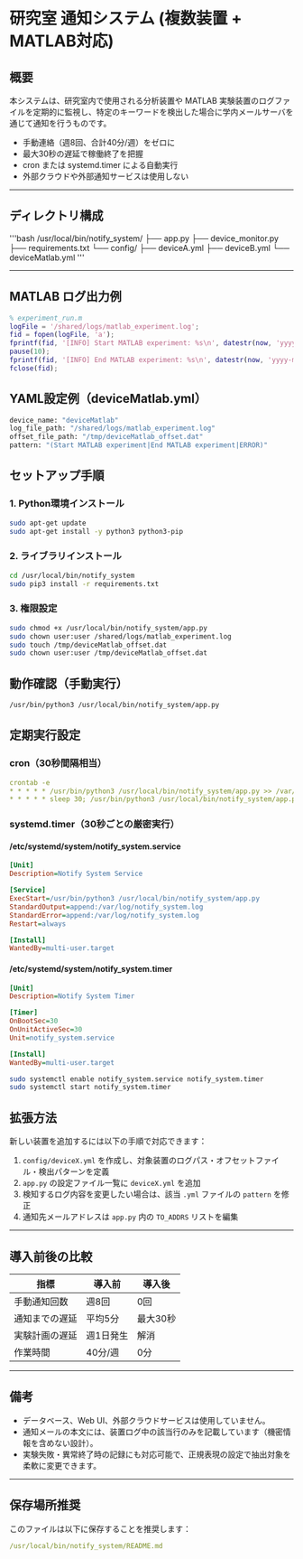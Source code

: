 # 研究室 通知システム (複数装置 + MATLAB対応)

## 概要

本システムは、研究室内で使用される分析装置や MATLAB 実験装置のログファイルを定期的に監視し、特定のキーワードを検出した場合に学内メールサーバを通じて通知を行うものです。

- 手動連絡（週8回、合計40分/週）をゼロに
- 最大30秒の遅延で稼働終了を把握
- cron または systemd.timer による自動実行
- 外部クラウドや外部通知サービスは使用しない

---

## ディレクトリ構成

'''bash
/usr/local/bin/notify_system/ 
├── app.py 
├── device_monitor.py 
├── requirements.txt 
└── config/
    ├── deviceA.yml
    ├── deviceB.yml
    └── deviceMatlab.yml
'''


---

## MATLAB ログ出力例

```matlab
% experiment_run.m
logFile = '/shared/logs/matlab_experiment.log';
fid = fopen(logFile, 'a');
fprintf(fid, '[INFO] Start MATLAB experiment: %s\n', datestr(now, 'yyyy-mm-dd HH:MM:SS'));
pause(10);
fprintf(fid, '[INFO] End MATLAB experiment: %s\n', datestr(now, 'yyyy-mm-dd HH:MM:SS'));
fclose(fid);
```

## YAML設定例（deviceMatlab.yml）

```bash
device_name: "deviceMatlab"
log_file_path: "/shared/logs/matlab_experiment.log"
offset_file_path: "/tmp/deviceMatlab_offset.dat"
pattern: "(Start MATLAB experiment|End MATLAB experiment|ERROR)"
```

## セットアップ手順

### 1. Python環境インストール

```bash
sudo apt-get update
sudo apt-get install -y python3 python3-pip
```

### 2. ライブラリインストール

```bash
cd /usr/local/bin/notify_system
sudo pip3 install -r requirements.txt
```

### 3. 権限設定

```bash
sudo chmod +x /usr/local/bin/notify_system/app.py
sudo chown user:user /shared/logs/matlab_experiment.log
sudo touch /tmp/deviceMatlab_offset.dat
sudo chown user:user /tmp/deviceMatlab_offset.dat
```

## 動作確認（手動実行）

```bash
/usr/bin/python3 /usr/local/bin/notify_system/app.py
```

## 定期実行設定
### cron（30秒間隔相当）

```yaml
crontab -e
* * * * * /usr/bin/python3 /usr/local/bin/notify_system/app.py >> /var/log/notify_system.log 2>&1
* * * * * sleep 30; /usr/bin/python3 /usr/local/bin/notify_system/app.py >> /var/log/notify_system.log 2>&1
```

### systemd.timer（30秒ごとの厳密実行）
#### /etc/systemd/system/notify_system.service

```ini
[Unit]
Description=Notify System Service

[Service]
ExecStart=/usr/bin/python3 /usr/local/bin/notify_system/app.py
StandardOutput=append:/var/log/notify_system.log
StandardError=append:/var/log/notify_system.log
Restart=always

[Install]
WantedBy=multi-user.target
```

#### /etc/systemd/system/notify_system.timer

```ini
[Unit]
Description=Notify System Timer

[Timer]
OnBootSec=30
OnUnitActiveSec=30
Unit=notify_system.service

[Install]
WantedBy=multi-user.target
```

```bash
sudo systemctl enable notify_system.service notify_system.timer
sudo systemctl start notify_system.timer
```

## 拡張方法

新しい装置を追加するには以下の手順で対応できます：

1. `config/deviceX.yml` を作成し、対象装置のログパス・オフセットファイル・検出パターンを定義
2. `app.py` の設定ファイル一覧に `deviceX.yml` を追加
3. 検知するログ内容を変更したい場合は、該当 `.yml` ファイルの `pattern` を修正
4. 通知先メールアドレスは `app.py` 内の `TO_ADDRS` リストを編集

---

## 導入前後の比較

| 指標               | 導入前           | 導入後         |
|--------------------|------------------|----------------|
| 手動通知回数       | 週8回            | 0回            |
| 通知までの遅延     | 平均5分          | 最大30秒       |
| 実験計画の遅延     | 週1日発生         | 解消           |
| 作業時間           | 40分/週          | 0分            |

---

## 備考

- データベース、Web UI、外部クラウドサービスは使用していません。
- 通知メールの本文には、装置ログ中の該当行のみを記載しています（機密情報を含めない設計）。
- 実験失敗・異常終了時の記録にも対応可能で、正規表現の設定で抽出対象を柔軟に変更できます。

---

## 保存場所推奨

このファイルは以下に保存することを推奨します：

```yaml
/usr/local/bin/notify_system/README.md
```
